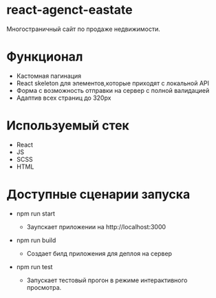 # react-agenct-eastate

Многостраничный сайт по продаже недвижимости.

# Функционал 

* Кастомная пагинация
* React skeleton для элементов,которые приходят c локальной API
* Форма с возможность отправки на сервер с полной валидацией 
* Адаптив всех страниц до 320px

# Используемый стек

* React
* JS
* SCSS
* HTML

# Доступные сценарии запуска

* npm run start
   - Заупскает приложении на http://localhost:3000

* npm run build
   - Создает билд приложения для деплоя на сервер

* npm run test 
   - Запускает тестовый прогон в режиме интерактивного просмотра.





